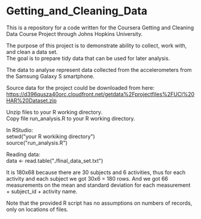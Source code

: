 Getting_and_Cleaning_Data
=========================

This is a repository for a code written for the Coursera Getting and Cleaning Data Course Project through Johns Hopkins University.

The purpose of this project is to demonstrate ability to collect, work with, and clean a data set.  
The goal is to prepare tidy data that can be used for later analysis.  

The data to analyse represent data collected from the accelerometers from the Samsung Galaxy S smartphone.  

Source data for the project could be downloaded from here:  
https://d396qusza40orc.cloudfront.net/getdata%2Fprojectfiles%2FUCI%20HAR%20Dataset.zip  

Unzip files to your R working directory.   
Copy file run_analysis.R to your R working directory.   

In RStudio:  
 setwd("your R workiking directory")  
 source("run_analysis.R")  

Reading data:  
 data <- read.table("./final_data_set.txt")  

It is 180x68 because there are 30 subjects and 6 activities, thus for each activity and each subject we got 30x6 = 180 rows.
And we got 66 measurements on the mean and standard deviation for each measurement + subject_id + activity name.

Note that the provided R script has no assumptions on numbers of records, only on locations of files.
